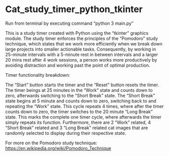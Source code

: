 # Cat_study_timer_python_tkinter

Run from terminal by executing command “python 3 main.py”


This is a study timer created with Python using the “tkinter” graphics module. The study timer enforces the principles of the “Pomodoro” study technique, 
which states that we work more efficiently when we break down large projects into smaller actionable tasks. Consequently, by working in 25-minute intervals
with a 5-minute rest in between intervals and a larger 20 mins rest after 4 work sessions, a person works more productively by avoiding distraction and 
working past the point of optimal production. 

Timer functionality breakdown:

The “Start” button starts the timer and the “Reset” button resets the timer.
The timer beings at 25 minutes in the “Work” state and counts down to zero, afterwards switching to the “Short Break” state. The “Short Break” state begins
at 5 minute and counts down to zero, switching back to and repeating the “Work” state. This cycle repeats 4 times, where after the timer counts down to 
zero, the timer switches to the 20 minute “Long Break” state. This marks the complete one timer cycle, where afterwards the timer simply repeats its 
function. Furthermore, there are 2 “Work” related, 4 “Short Break” related and 3 “Long Break” related cat images that are randomly selected to display 
during their respective state.


For more on the Pomodoro study technique: https://en.wikipedia.org/wiki/Pomodoro_Technique






